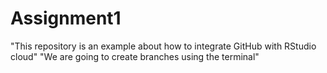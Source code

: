 # Assignment1
"This repository is an example about how to integrate GitHub with RStudio cloud"
"We are going to create branches using the terminal"






